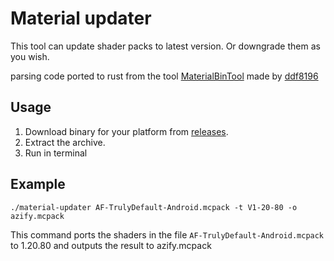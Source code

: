 # Material updater
This tool can update shader packs to latest version.
Or downgrade them as you wish.

parsing code ported to rust from the tool [MaterialBinTool](https://github.com/ddf8196/MaterialBinTool) made by [ddf8196](https://github.com/ddf8196)

## Usage
1. Download binary for your platform from [releases](https://github.com/mcbegamerxx954/material-updater/releases/latest).
2. Extract the archive.
3. Run in terminal

## Example
``` ./material-updater AF-TrulyDefault-Android.mcpack -t V1-20-80 -o azify.mcpack ```

This command ports the shaders in the file ```AF-TrulyDefault-Android.mcpack``` to 1.20.80 and outputs the result to azify.mcpack


